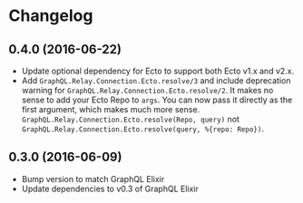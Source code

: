 # Changelog

## 0.4.0 (2016-06-22)

* Update optional dependency for Ecto to support both Ecto v1.x and v2.x.
* Add `GraphQL.Relay.Connection.Ecto.resolve/3` and include deprecation warning for `GraphQL.Relay.Connection.Ecto.resolve/2`. It makes no sense to add your Ecto Repo to `args`. You can now pass it directly as the first argument, which makes much more sense. `GraphQL.Relay.Connection.Ecto.resolve(Repo, query)` not `GraphQL.Relay.Connection.Ecto.resolve(query, %{repo: Repo})`.

## 0.3.0 (2016-06-09)

* Bump version to match GraphQL Elixir
* Update dependencies to v0.3 of GraphQL Elixir
